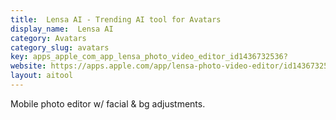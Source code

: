 ```yaml
---
title:  Lensa AI - Trending AI tool for Avatars
display_name:  Lensa AI
category: Avatars
category_slug: avatars
key: apps_apple_com_app_lensa_photo_video_editor_id1436732536?
website: https://apps.apple.com/app/lensa-photo-video-editor/id1436732536?platform=iphone
layout: aitool
---
```


Mobile photo editor w/ facial & bg adjustments.
